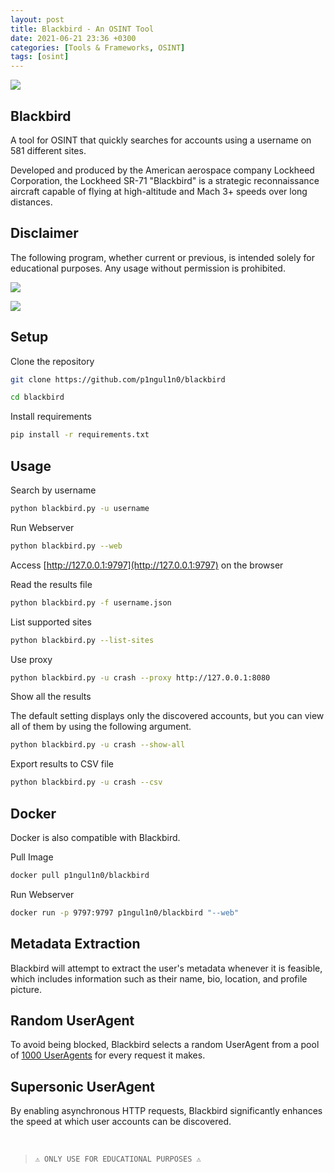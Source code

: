 ```yaml
---
layout: post
title: Blackbird - An OSINT Tool
date: 2021-06-21 23:36 +0300
categories: [Tools & Frameworks, OSINT]
tags: [osint]
---
```






![](../../assets/img/osint/blackbird.png)

  

Blackbird
--

A tool for OSINT that quickly searches for accounts using a username on 581 different sites.

Developed and produced by the American aerospace company Lockheed Corporation, the Lockheed SR-71 "Blackbird" is a strategic reconnaissance aircraft capable of flying at high-altitude and Mach 3+ speeds over long distances.

Disclaimer
----------

The following program, whether current or previous, is intended solely for educational purposes. Any usage without permission is prohibited.

![](../../assets/img/osint/blackprev.png)

  

![](../../assets/img/osint/blackprev2.png)

  

Setup
--

Clone the repository

```bash
git clone https://github.com/p1ngul1n0/blackbird
```

```bash
cd blackbird
```

Install requirements

```bash
pip install -r requirements.txt
```

Usage
--

Search by username

```bash
python blackbird.py -u username
```

Run Webserver

```bash
python blackbird.py --web
```

Access [http://127.0.0.1:9797](http://127.0.0.1:9797) on the browser

Read the results file

```bash
python blackbird.py -f username.json
```

List supported sites

```bash
python blackbird.py --list-sites
```

Use proxy

```bash
python blackbird.py -u crash --proxy http://127.0.0.1:8080
```

Show all the results

The default setting displays only the discovered accounts, but you can view all of them by using the following argument.

```bash
python blackbird.py -u crash --show-all
```

Export results to CSV file

```bash
python blackbird.py -u crash --csv
```

Docker
--

Docker is also compatible with Blackbird.

Pull Image

```bash
docker pull p1ngul1n0/blackbird
```

Run Webserver

```bash
docker run -p 9797:9797 p1ngul1n0/blackbird "--web"
```

Metadata Extraction
--

Blackbird will attempt to extract the user's metadata whenever it is feasible, which includes information such as their name, bio, location, and profile picture.

Random UserAgent
--

To avoid being blocked, Blackbird selects a random UserAgent from a pool of [1000 UserAgents](https://gist.github.com/pzb/b4b6f57144aea7827ae4) for every request it makes.

Supersonic UserAgent
--

By enabling asynchronous HTTP requests, Blackbird significantly enhances the speed at which user accounts can be discovered.

 <br>
  

>`⚠ ONLY USE FOR EDUCATIONAL PURPOSES ⚠`
